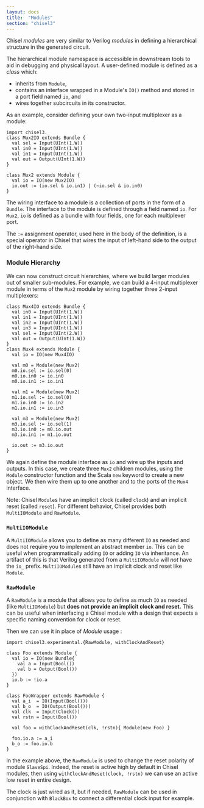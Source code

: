 ```yaml
---
layout: docs
title:  "Modules"
section: "chisel3"
---
```

Chisel *modules* are very similar to Verilog *modules* in
defining a hierarchical structure in the generated circuit.

The hierarchical module namespace is accessible in downstream tools
to aid in debugging and physical layout.  A user-defined module is
defined as a *class* which:

 - inherits from ```Module```,
 - contains an interface wrapped in a Module's ```IO()``` method and stored in a port field named ```io```, and
 - wires together subcircuits in its constructor.

As an example, consider defining your own two-input multiplexer as a
module:
```tut:silent
import chisel3._
class Mux2IO extends Bundle {
  val sel = Input(UInt(1.W))
  val in0 = Input(UInt(1.W))
  val in1 = Input(UInt(1.W))
  val out = Output(UInt(1.W))
}

class Mux2 extends Module {
  val io = IO(new Mux2IO)
  io.out := (io.sel & io.in1) | (~io.sel & io.in0)
}
```

The wiring interface to a module is a collection of ports in the
form of a ```Bundle```.  The interface to the module is defined
through a field named ```io```.  For ```Mux2```, ```io``` is
defined as a bundle with four fields, one for each multiplexer port.

The ```:=``` assignment operator, used here in the body of the
definition, is a special operator in Chisel that wires the input of
left-hand side to the output of the right-hand side.

### Module Hierarchy

We can now construct circuit hierarchies, where we build larger modules out
of smaller sub-modules.  For example, we can build a 4-input
multiplexer module in terms of the ```Mux2``` module by wiring
together three 2-input multiplexers:

```tut:silent
class Mux4IO extends Bundle {
  val in0 = Input(UInt(1.W))
  val in1 = Input(UInt(1.W))
  val in2 = Input(UInt(1.W))
  val in3 = Input(UInt(1.W))
  val sel = Input(UInt(2.W))
  val out = Output(UInt(1.W))
}
class Mux4 extends Module {
  val io = IO(new Mux4IO)

  val m0 = Module(new Mux2)
  m0.io.sel := io.sel(0)
  m0.io.in0 := io.in0
  m0.io.in1 := io.in1

  val m1 = Module(new Mux2)
  m1.io.sel := io.sel(0)
  m1.io.in0 := io.in2
  m1.io.in1 := io.in3

  val m3 = Module(new Mux2)
  m3.io.sel := io.sel(1)
  m3.io.in0 := m0.io.out
  m3.io.in1 := m1.io.out

  io.out := m3.io.out
}
```

We again define the module interface as ```io``` and wire up the
inputs and outputs.  In this case, we create three ```Mux2```
children modules, using the ```Module``` constructor function and
the Scala ```new``` keyword to create a
new object.  We then wire them up to one another and to the ports of
the ```Mux4``` interface.

Note: Chisel `Module`s have an implicit clock (called `clock`) and
an implicit reset (called `reset`). For different behavior, Chisel
provides both `MultiIOModule` and `RawModule`.

### `MultiIOModule`

A `MultiIOModule` allows you to define as many different `IO` as needed
and does not require you to implement an abstract member `io`.
This can be useful when programmatically adding `IO` or adding `IO` via inheritance.
An artifact of this is that Verilog generated from a `MultiIOModule` will
*not* have the `io_` prefix. `MultiIOModule`s still have an implicit
clock and reset like `Module`.

<!-- TODO: Some example -->

### `RawModule`

A `RawModule` is a module that allows you to define as much `IO` as needed
(like `MultiIOModule`) but **does not provide an implicit clock and reset.**
This can be useful when interfacing a Chisel module with a design that expects
a specific naming convention for clock or reset.

Then we can use it in place of *Module* usage :
```tut:silent
import chisel3.experimental.{RawModule, withClockAndReset}

class Foo extends Module {
  val io = IO(new Bundle{
    val a = Input(Bool())
    val b = Output(Bool())
  })
  io.b := !io.a
}

class FooWrapper extends RawModule {
  val a_i  = IO(Input(Bool()))
  val b_o  = IO(Output(Bool()))
  val clk  = Input(Clock())
  val rstn = Input(Bool())

  val foo = withClockAndReset(clk, !rstn){ Module(new Foo) }

  foo.io.a := a_i
  b_o := foo.io.b
}
```

In the example above, the `RawModule` is used to change the reset polarity
of module `SlaveSpi`. Indeed, the reset is active high by default in Chisel
modules, then using `withClockAndReset(clock, !rstn)` we can use an active low
reset in entire design.

The clock is just wired as it, but if needed, `RawModule` can be used in
conjunction with `BlackBox` to connect a differential clock input for example.
